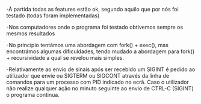 -À partida todas as features estão ok, segundo aquilo que por nós foi testado (todas foram implementadas)

-Nos computadores onde o programa foi testado obtivemos sempre os mesmos resultados

-No princípio tentámos uma abordagem com fork() + exec(), mas encontrámos algumas dificuldades, tendo 
mudado a abordagem para fork() + recursividade a qual se revelou mais simples.

-Relativamente ao envio de sinais após ser recebido um SIGINT é pedido ao utilizador que envie ou 
SIGTERM ou SIGCONT através da linha de comandos para um processo com PID indicado no ecrã.
Caso o utilizador não realize qualquer ação no minuto seguinte ao envio de CTRL-C (SIGINT) o programa 
continua. 

